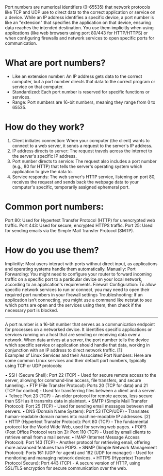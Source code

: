 Port numbers are numerical identifiers (0-65535) that network protocols like TCP and UDP use to direct data 
to the correct application or service on a device. While an IP address identifies a specific device, a 
port number is like an "extension" that specifies the application on that device, ensuring data reaches 
the intended destination. You use them implicitly when using applications (like web browsers using port 
80/443 for HTTP/HTTPS) or when configuring firewalls and network services to open specific ports for 
communication.   

# What are port numbers? 
- Like an extension number: An IP address gets data to the correct computer, but a port number directs that 
  data to the correct program or service on that computer.
- Standardized: Each port number is reserved for specific functions or services.
- Range: Port numbers are 16-bit numbers, meaning they range from 0 to 65535. 

# How do they work? 

1. Client initiates connection: When your computer (the client) wants to connect to a web server, it sends a request to the server's IP address. 
2. IP address directs to server: The request travels across the internet to the server's specific IP address. 
3. Port number directs to service: The request also includes a port number (e.g., 80 for HTTP) that tells the server's operating system which application to give the data to. 
4. Service responds: The web server's HTTP service, listening on port 80, receives the request and sends 
   back the webpage data to your computer's specific, temporarily assigned ephemeral port.   

# Common port numbers: 
Port 80: Used for Hypertext Transfer Protocol (HTTP) for unencrypted web traffic.
Port 443: Used for secure, encrypted HTTPS traffic.
Port 25: Used for sending emails via the Simple Mail Transfer Protocol (SMTP). 

# How do you use them? 
Implicitly: Most users interact with ports without direct input, as applications and operating systems handle them automatically.
Manually:
Port Forwarding: You might need to configure your router to forward incoming traffic on a specific port to a particular device on your local network, according to an application's requirements.
Firewall Configuration: To allow specific network services to run or connect, you may need to open their required port numbers in your firewall settings
Troubleshooting: If an application isn't connecting, you might use a command like netstat to see which ports are open and the services using them, then check if the necessary port is blocked.

---
A port number is a 16-bit number that serves as a communication endpoint for processes on a networked device. It identifies specific applications or services running on a host that are sending or receiving data over a network. When data arrives at a server, the port number tells the device which specific service or application should handle that data, working in conjunction with an IP address to direct network traffic. [1]  
Examples of Linux Services and their Associated Port Numbers: 
Here are some common Linux services and their default port numbers, typically using TCP or UDP protocols: 

• SSH (Secure Shell): Port 22 (TCP) - Used for secure remote access to the server, allowing for command-line access, file transfers, and secure tunneling. 
• FTP (File Transfer Protocol): Ports 20 (TCP for data) and 21 (TCP for control) - Used for transferring files between a client and a server. 
• Telnet: Port 23 (TCP) - An older protocol for remote access, less secure than SSH as it transmits data in plaintext. 
• SMTP (Simple Mail Transfer Protocol): Port 25 (TCP) - Used for sending email messages between mail servers. 
• DNS (Domain Name System): Port 53 (TCP/UDP) - Translates human-readable domain names into machine-readable IP addresses. [2]  
• HTTP (Hypertext Transfer Protocol): Port 80 (TCP) - The fundamental protocol for the World Wide Web, used for serving web pages. 
• POP3 (Post Office Protocol version 3): Port 110 (TCP) - Used by email clients to retrieve email from a mail server. 
• IMAP (Internet Message Access Protocol): Port 143 (TCP) - Another protocol for retrieving email, offering more advanced features than POP3. 
• SNMP (Simple Network Management Protocol): Ports 161 (UDP for agent) and 162 (UDP for manager) - Used for monitoring and managing network devices. 
• HTTPS (Hypertext Transfer Protocol Secure): Port 443 (TCP) - A secure version of HTTP, using SSL/TLS encryption for secure communication over the web. 
